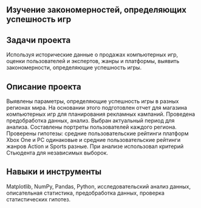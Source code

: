 ## Изучение закономерностей, определяющих успешность игр

## Задачи проекта
Используя исторические данные о продажах компьютерных игр, оценки пользователей и экспертов, жанры и платформы, выявить закономерности, определяющие успешность игры.

## Описание проекта
Выявлены параметры, определяющие успешность игры в разных регионах мира. На основании этого подготовлен отчет для магазина компьютерных игр для планирования
рекламных кампаний. Проведена предобработка данных, анализ. Выбран актуальный период для анализа. Составлены портреты пользователей каждого региона.
Проверены гипотезы: средние пользовательские рейтинги платформ Xbox One и PC одинаковые и средние пользовательские рейтинги жанров Action и Sports разные. При анализе использовал критерий Стьюдента для независимых выборок.

## Навыки и инструменты
Matplotlib, NumPy, Pandas, Python, исследовательский анализ данных, описательная статистика, предобработка данных, проверка статистических гипотез.
